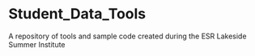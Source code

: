 # Student_Data_Tools

A repository of tools and sample code created during the ESR Lakeside Summer Institute



